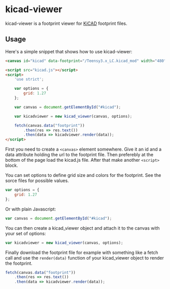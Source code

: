 # kicad-viewer

kicad-viewer is a footprint viewer for [KiCAD](http://kicad-pcb.org/) footprint files.

## Usage

Here's a simple snippet that shows how to use kicad-viewer:

```html
<canvas id="kicad" data-footprint="/Teensy3.x_LC.kicad_mod" width="480" height="320"></canvas>

<script src="kicad.js"></script>
<script>
    'use strict';

    var options = {
        grid: 1.27
    };

    var canvas = document.getElementById("#kicad");

    var kicadviewer = new kicad_viewer(canvas, options);

    fetch(canvas.data("footprint"))
        .then(res => res.text())
        .then(data => kicadviewer.render(data));
</script>
```

First you need to create a `<canvas>` element somewhere. Give it an id and a
data attribute holding the url to the footprint file. Then preferebly at the
bottom of the page load the kicad.js file.
After that make another `<script>` block.

You can set options to define grid size and colors for the footprint. See the sorce files for possible values.

```js
var options = {
    grid: 1.27
};
```

Or with plain Javascript:

```js
var canvas = document.getElementById("#kicad");
```

You can then create a kicad_viewer object and attach it to the canvas with your set of
options:

```js
var kicadviewer = new kicad_viewer(canvas, options);
```

Finally download the footprint file for example with something like a fetch call
and use the `render(data)` function of your kicad_viewer object to render the footprint.

```js
fetch(canvas.data("footprint"))
    .then(res => res.text())
    .then(data => kicadviewer.render(data));
```

